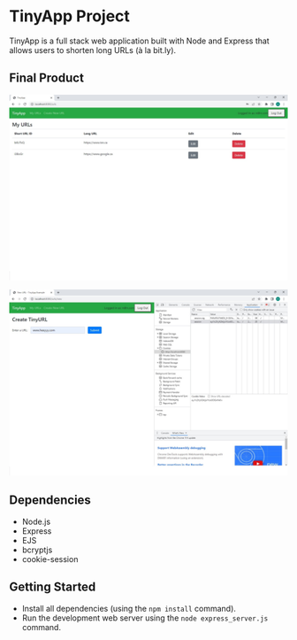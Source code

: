 # TinyApp Project

TinyApp is a full stack web application built with Node and Express that allows users to shorten long URLs (à la bit.ly).

## Final Product

!["screenshot of after Login"](https://github.com/mhosseinsafi/tinyapp/blob/master/docs/urls-page.png.jpg?raw=true)


!["screenshot of create new URL"](https://github.com/mhosseinsafi/tinyapp/blob/master/docs/create-new-url.png.jpg?raw=true)

## Dependencies

- Node.js
- Express
- EJS
- bcryptjs
- cookie-session

## Getting Started

- Install all dependencies (using the `npm install` command).
- Run the development web server using the `node express_server.js` command.